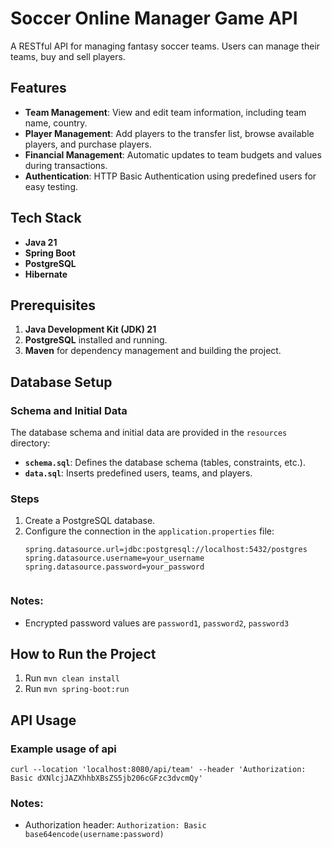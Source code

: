 # Soccer Online Manager Game API

A RESTful API for managing fantasy soccer teams. Users can manage their teams, buy and sell players.

## Features
- **Team Management**: View and edit team information, including team name, country.
- **Player Management**: Add players to the transfer list, browse available players, and purchase players.
- **Financial Management**: Automatic updates to team budgets and values during transactions.
- **Authentication**: HTTP Basic Authentication using predefined users for easy testing.


## Tech Stack
- **Java 21**
- **Spring Boot**
- **PostgreSQL**
- **Hibernate**


## Prerequisites
1. **Java Development Kit (JDK) 21**
2. **PostgreSQL** installed and running.
3. **Maven** for dependency management and building the project.


## Database Setup

### Schema and Initial Data
The database schema and initial data are provided in the `resources` directory:
- **`schema.sql`**: Defines the database schema (tables, constraints, etc.).
- **`data.sql`**: Inserts predefined users, teams, and players.

### Steps
1. Create a PostgreSQL database.
2. Configure the connection in the `application.properties` file:
   ```properties
   spring.datasource.url=jdbc:postgresql://localhost:5432/postgres
   spring.datasource.username=your_username
   spring.datasource.password=your_password


### Notes:

- Encrypted password values are `password1`, `password2`, `password3`

## How to Run the Project

1. Run `mvn clean install`
2. Run `mvn spring-boot:run`


## API Usage

### Example usage of api

`curl --location 'localhost:8080/api/team' --header 'Authorization: Basic dXNlcjJAZXhhbXBsZS5jb206cGFzc3dvcmQy'`

### Notes:

- Authorization header: `Authorization: Basic base64encode(username:password)`